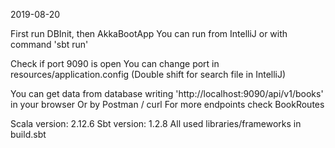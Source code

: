2019-08-20

First run DBInit, then AkkaBootApp
You can run from IntelliJ or with command 'sbt run'

Check if port 9090 is open
You can change port in resources/application.config
(Double shift for search file in IntelliJ)

You can get data from database writing 'http://localhost:9090/api/v1/books' in your browser
Or by Postman / curl
For more endpoints check BookRoutes

Scala version: 2.12.6
Sbt version: 1.2.8
All used libraries/frameworks in build.sbt